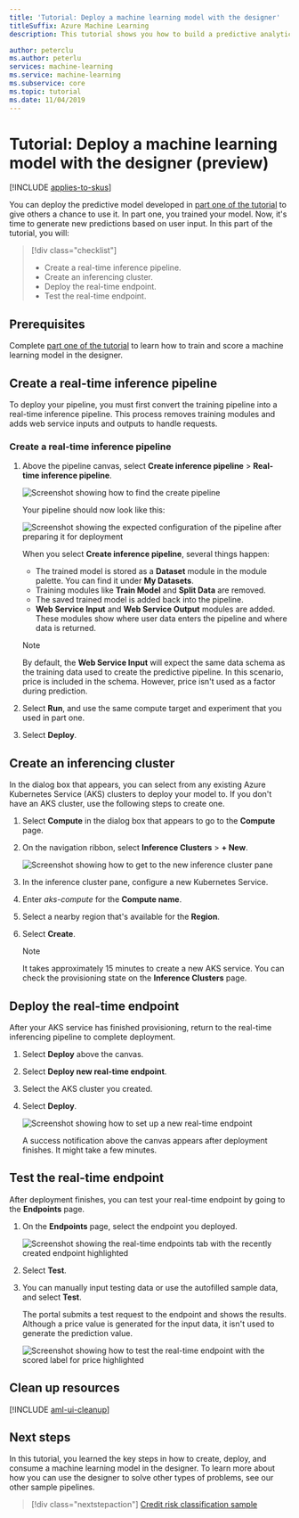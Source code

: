 ```yaml
---
title: 'Tutorial: Deploy a machine learning model with the designer'
titleSuffix: Azure Machine Learning
description: This tutorial shows you how to build a predictive analytics solution in Azure Machine Learning designer (preview). Train, score, and deploy a machine learning model by using drag-and-drop modules.

author: peterclu
ms.author: peterlu
services: machine-learning
ms.service: machine-learning
ms.subservice: core
ms.topic: tutorial
ms.date: 11/04/2019
---
```


# Tutorial: Deploy a machine learning model with the designer (preview)
[!INCLUDE [applies-to-skus](../../includes/aml-applies-to-enterprise-sku.md)]

You can deploy the predictive model developed in [part one of the tutorial](tutorial-designer-automobile-price-train-score.md) to give others a chance to use it. In part one, you trained your model. Now, it's time to generate new predictions based on user input. In this part of the tutorial, you will:

> [!div class="checklist"]
> * Create a real-time inference pipeline.
> * Create an inferencing cluster.
> * Deploy the real-time endpoint.
> * Test the real-time endpoint.

## Prerequisites

Complete [part one of the tutorial](tutorial-designer-automobile-price-train-score.md) to learn how to train and score a machine learning model in the designer.

## Create a real-time inference pipeline

To deploy your pipeline, you must first convert the training pipeline into a real-time inference pipeline. This process removes training modules and adds web service inputs and outputs to handle requests.

### Create a real-time inference pipeline

1. Above the pipeline canvas, select **Create inference pipeline** > **Real-time inference pipeline**.

    ![Screenshot showing how to find the create pipeline](./media/tutorial-designer-automobile-price-deploy/create-inference-pipeline.png)

    Your pipeline should now look like this: 

   ![Screenshot showing the expected configuration of the pipeline after preparing it for deployment](./media/tutorial-designer-automobile-price-deploy/real-time-inference-pipeline.png)

    When you select **Create inference pipeline**, several things happen:
    
    * The trained model is stored as a **Dataset** module in the module palette. You can find it under **My Datasets**.
    * Training modules like **Train Model** and **Split Data** are removed.
    * The saved trained model is added back into the pipeline.
    * **Web Service Input** and **Web Service Output** modules are added. These modules show where user data enters the pipeline and where data is returned.

    > [!NOTE]
    > By default, the **Web Service Input** will expect the same data schema as the training data used to create the predictive pipeline. In this scenario, price is included in the schema. However, price isn't used as a factor during prediction.
    >

1. Select **Run**, and use the same compute target and experiment that you used in part one.

1. Select **Deploy**.

## Create an inferencing cluster

In the dialog box that appears, you can select from any existing Azure Kubernetes Service (AKS) clusters to deploy your model to. If you don't have an AKS cluster, use the following steps to create one.

1. Select **Compute** in the dialog box that appears to go to the **Compute** page.

1. On the navigation ribbon, select **Inference Clusters** > **+ New**.

    ![Screenshot showing how to get to the new inference cluster pane](./media/tutorial-designer-automobile-price-deploy/new-inference-cluster.png)

1. In the inference cluster pane, configure a new Kubernetes Service.

1. Enter *aks-compute* for the **Compute name**.
    
1. Select a nearby region that's available for the **Region**.

1. Select **Create**.

    > [!NOTE]
    > It takes approximately 15 minutes to create a new AKS service. You can check the provisioning state on the **Inference Clusters** page.
    >

## Deploy the real-time endpoint

After your AKS service has finished provisioning, return to the real-time inferencing pipeline to complete deployment.

1. Select **Deploy** above the canvas.

1. Select **Deploy new real-time endpoint**. 

1. Select the AKS cluster you created.

1. Select **Deploy**.

    ![Screenshot showing how to set up a new real-time endpoint](./media/tutorial-designer-automobile-price-deploy/setup-endpoint.png)

    A success notification above the canvas appears after deployment finishes. It might take a few minutes.

## Test the real-time endpoint

After deployment finishes, you can test your real-time endpoint by going to the **Endpoints** page.

1. On the **Endpoints** page, select the endpoint you deployed.

    ![Screenshot showing the real-time endpoints tab with the recently created endpoint highlighted](./media/tutorial-designer-automobile-price-deploy/endpoints.png)

1. Select **Test**.

1. You can manually input testing data or use the autofilled sample data, and select **Test**.

    The portal submits a test request to the endpoint and shows the results. Although a price value is generated for the input data, it isn't used to generate the prediction value.

    ![Screenshot showing how to test the real-time endpoint with the scored label for price highlighted](./media/tutorial-designer-automobile-price-deploy/test-endpoint.png)

## Clean up resources

[!INCLUDE [aml-ui-cleanup](../../includes/aml-ui-cleanup.md)]

## Next steps

In this tutorial, you learned the key steps in how to create, deploy, and consume a machine learning model in the designer. To learn more about how you can use the designer to solve other types of problems, see our other sample pipelines.

> [!div class="nextstepaction"]
> [Credit risk classification sample](how-to-designer-sample-classification-credit-risk-cost-sensitive.md)
